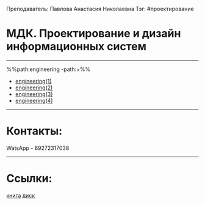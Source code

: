 Преподаватель: Павлова Анастасия Николаевна
Тэг: #проектирование
# МДК. Проектирование и дизайн информационных систем
---

%%path:engineering -path:+%%

- [engineering(1)](engineering(1))
- [engineering(2)](engineering(2))
- [engineering(3)](engineering(3))
- [engineering(4)](engineering(4))
---
# Контакты:
WatsApp - 89272317038

---
# Ссылки:
[книга](https://elearning.academia-moscow.ru/login/)
[диск](https://drive.google.com/drive/folders/10g2cXR-e4qvtd1q8FQ7yPtyjli2-VLD5?usp=sharing)


